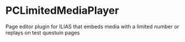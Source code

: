 # PCLimitedMediaPlayer
Page editor plugin for ILIAS that embeds media with a limited number or replays on test questuin pages

